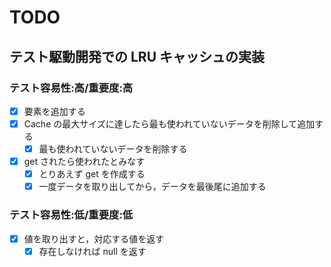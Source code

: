 # TODO

## テスト駆動開発での LRU キャッシュの実装

### テスト容易性:高/重要度:高

- [x] 要素を追加する
- [x] Cache の最大サイズに達したら最も使われていないデータを削除して追加する
  - [x] 最も使われていないデータを削除する
- [x] get されたら使われたとみなす
  - [x] とりあえず get を作成する
  - [x] 一度データを取り出してから，データを最後尾に追加する

### テスト容易性:低/重要度:低

- [x] 値を取り出すと，対応する値を返す
  - [x] 存在しなければ null を返す
